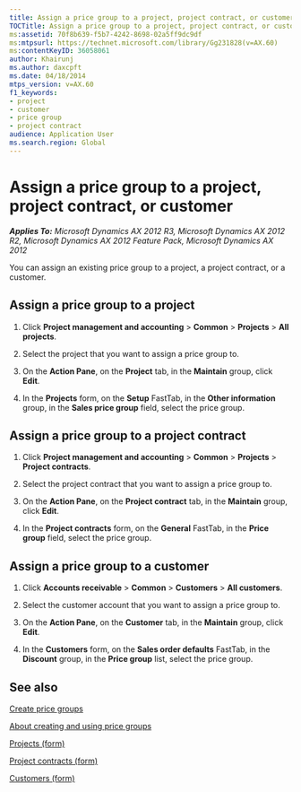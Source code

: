```yaml
---
title: Assign a price group to a project, project contract, or customer
TOCTitle: Assign a price group to a project, project contract, or customer
ms:assetid: 70f8b639-f5b7-4242-8698-02a5ff9dc9df
ms:mtpsurl: https://technet.microsoft.com/library/Gg231828(v=AX.60)
ms:contentKeyID: 36058061
author: Khairunj
ms.author: daxcpft
ms.date: 04/18/2014
mtps_version: v=AX.60
f1_keywords:
- project
- customer
- price group
- project contract
audience: Application User
ms.search.region: Global
---
```


# Assign a price group to a project, project contract, or customer 


_**Applies To:** Microsoft Dynamics AX 2012 R3, Microsoft Dynamics AX 2012 R2, Microsoft Dynamics AX 2012 Feature Pack, Microsoft Dynamics AX 2012_

You can assign an existing price group to a project, a project contract, or a customer.

## Assign a price group to a project

1.  Click **Project management and accounting** \> **Common** \> **Projects** \> **All projects**.

2.  Select the project that you want to assign a price group to.

3.  On the **Action Pane**, on the **Project** tab, in the **Maintain** group, click **Edit**.

4.  In the **Projects** form, on the **Setup** FastTab, in the **Other information** group, in the **Sales price group** field, select the price group.

## Assign a price group to a project contract

1.  Click **Project management and accounting** \> **Common** \> **Projects** \> **Project contracts**.

2.  Select the project contract that you want to assign a price group to.

3.  On the **Action Pane**, on the **Project contract** tab, in the **Maintain** group, click **Edit**.

4.  In the **Project contracts** form, on the **General** FastTab, in the **Price group** field, select the price group.

## Assign a price group to a customer

1.  Click **Accounts receivable** \> **Common** \> **Customers** \> **All customers**.

2.  Select the customer account that you want to assign a price group to.

3.  On the **Action Pane**, on the **Customer** tab, in the **Maintain** group, click **Edit**.

4.  In the **Customers** form, on the **Sales order defaults** FastTab, in the **Discount** group, in the **Price group** list, select the price group.

## See also

[Create price groups](create-price-groups.md)

[About creating and using price groups](about-creating-and-using-price-groups.md)

[Projects (form)](https://technet.microsoft.com/library/aa585245\(v=ax.60\))

[Project contracts (form)](https://technet.microsoft.com/library/aa586038\(v=ax.60\))

[Customers (form)](https://technet.microsoft.com/library/aa590606\(v=ax.60\))

  


